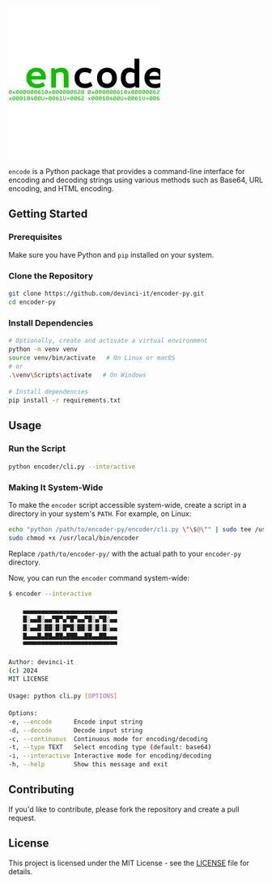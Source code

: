 ![image](logo.svg)

`encode` is a Python package that provides a command-line interface for encoding and decoding strings using various methods such as Base64, URL encoding, and HTML encoding.

## Getting Started

### Prerequisites

Make sure you have Python and `pip` installed on your system.

### Clone the Repository

```bash
git clone https://github.com/devinci-it/encoder-py.git
cd encoder-py
```

### Install Dependencies

```bash
# Optionally, create and activate a virtual environment
python -m venv venv
source venv/bin/activate   # On Linux or macOS
# or
.\venv\Scripts\activate   # On Windows

# Install dependencies
pip install -r requirements.txt
```

## Usage

### Run the Script

```bash
python encoder/cli.py --interactive
```

### Making It System-Wide

To make the `encoder` script accessible system-wide, create a script in a directory in your system's `PATH`. For example, on Linux:

```bash
echo "python /path/to/encoder-py/encoder/cli.py \"\$@\"" | sudo tee /usr/local/bin/encoder
sudo chmod +x /usr/local/bin/encoder
```

Replace `/path/to/encoder-py/` with the actual path to your `encoder-py` directory.

Now, you can run the `encoder` command system-wide:

```bash
$ encoder --interactive

    ▄▄▄▄▄▄▄▄▄▄▄▄▄▄▄▄▄▄▄▄▄▄▄▄▄▄
    █░▄▄█░▄▄▀█▀▄▀█▀▄▄▀█░▄▀█░▄▄
    █░▄▄█░██░█░█▀█░██░█░█░█░▄▄
    █▄▄▄█▄██▄██▄███▄▄██▄▄██▄▄▄
    ▀▀▀▀▀▀▀▀▀▀▀▀▀▀▀▀▀▀▀▀▀▀▀▀▀▀

Author: devinci-it
(c) 2024
MIT LICENSE 
    
Usage: python cli.py [OPTIONS]

Options:
-e, --encode      Encode input string
-d, --decode      Decode input string
-c, --continuous  Continuous mode for encoding/decoding
-t, --type TEXT   Select encoding type (default: base64)
-i, --interactive Interactive mode for encoding/decoding
-h, --help        Show this message and exit
```

## Contributing

If you'd like to contribute, please fork the repository and create a pull request.

## License

This project is licensed under the MIT License - see the [LICENSE](LICENSE) file for details.
